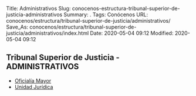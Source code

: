 Title: Administrativos
Slug: conocenos-estructura-tribunal-superior-de-justicia-administrativos
Summary: .
Tags: Conócenos
URL: conocenos/estructura/tribunal-superior-de-justicia/administrativos/
Save_As: conocenos/estructura/tribunal-superior-de-justicia/administrativos/index.html
Date: 2020-05-04 09:12
Modified: 2020-05-04 09:12


## Tribunal Superior de Justicia - ADMINISTRATIVOS

* [Oficialía Mayor](oficialia-mayor/)
* [Unidad Jurídica](unidad-juridica/)



